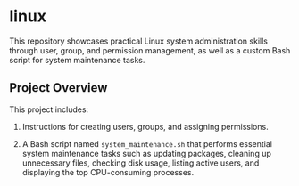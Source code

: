 # linux
This repository showcases practical Linux system administration skills through user, group, and permission management, as well as a custom Bash script for system maintenance tasks.

## Project Overview
This project includes:
1. Instructions for creating users, groups, and assigning permissions.

2. A Bash script named `system_maintenance.sh` that performs essential system maintenance tasks such as updating packages, cleaning up unnecessary files, checking disk usage, listing active users, and displaying the top CPU-consuming processes. 



